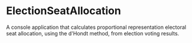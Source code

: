 # ElectionSeatAllocation
A console application that calculates proportional representation electoral seat allocation, using the d'Hondt method, from election voting results.
